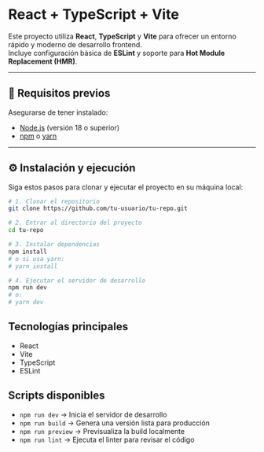 # React + TypeScript + Vite

Este proyecto utiliza **React**, **TypeScript** y **Vite** para ofrecer un entorno rápido y moderno de desarrollo frontend.  
Incluye configuración básica de **ESLint** y soporte para **Hot Module Replacement (HMR)**.

---

## 🚀 Requisitos previos

Asegurarse de tener instalado:

- [Node.js](https://nodejs.org/) (versión 18 o superior)
- [npm](https://www.npmjs.com/) o [yarn](https://yarnpkg.com/)

---

## ⚙️ Instalación y ejecución

Siga estos pasos para clonar y ejecutar el proyecto en su máquina local:

```bash
# 1. Clonar el repositorio
git clone https://github.com/tu-usuario/tu-repo.git

# 2. Entrar al directorio del proyecto
cd tu-repo

# 3. Instalar dependencias
npm install
# o si usa yarn:
# yarn install

# 4. Ejecutar el servidor de desarrollo
npm run dev
# o:
# yarn dev
```

## Tecnologías principales

* React
* Vite
* TypeScript
* ESLint

## Scripts disponibles

* `npm run dev`	-> Inicia el servidor de desarrollo
* `npm run build` ->	Genera una versión lista para producción
* `npm run preview`	-> Previsualiza la build localmente
* `npm run lint`	-> Ejecuta el linter para revisar el código